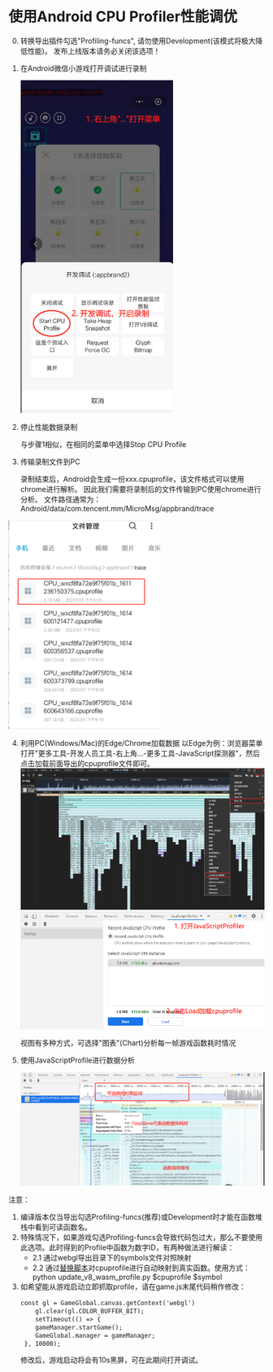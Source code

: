 # 使用Android CPU Profiler性能调优
0. 转换导出插件勾选"Profiling-funcs", 请勿使用Development(该模式将极大降低性能)。 发布上线版本请务必关闭该选项！
1. 在Android微信小游戏打开调试进行录制

   <img src='../image/androidprofile1.png' width="300"/>

2. 停止性能数据录制

    与步骤1相似，在相同的菜单中选择Stop CPU Profile

3. 传输录制文件到PC
   
    录制结束后，Android会生成一份xxx.cpuprofile，该文件格式可以使用chrome进行解析。
因此我们需要将录制后的文件传输到PC使用chrome进行分析。
文件路径通常为：Android/data/com.tencent.mm/MicroMsg/appbrand/trace
<img src='../image/androidprofile2.png' width="300"/>


4. 利用PC(Windows/Mac)的Edge/Chrome加载数据
   以Edge为例：浏览器菜单打开"更多工具-开发人员工具-右上角...-更多工具-JavaScript探测器"，然后点击加载前面导出的cpuprofile文件即可。
    <img src='../image/androidprofile5.png' width="500"/>
    <img src='../image/androidprofile3.png' width="500"/>
    
    视图有多种方式，可选择"图表"(Chart)分析每一帧游戏函数耗时情况

5. 使用JavaScriptProfile进行数据分析
 

    <img src='../image/androidprofile4.png' width="700"/> 

注意：
1. 编译版本仅当导出勾选Profiling-funcs(推荐)或Development时才能在函数堆栈中看到可读函数名。
2. 特殊情况下，如果游戏勾选Profiling-funcs会导致代码包过大，那么不要使用此选项。此时得到的Profile中函数为数字ID，有两种做法进行解读：
    - 2.1 通过webgl导出目录下的symbols文件对照映射
    - 2.2 通过[替换脚本](../tools/update_v8_wasm_profile.py)对cpuprofile进行自动映射到真实函数。使用方式：python update_v8_wasm_profile.py $cpuprofile $symbol
3. 如希望能从游戏启动立即抓取profile，请在game.js末尾代码稍作修改：
   ```
   const gl = GameGlobal.canvas.getContext('webgl') 
       gl.clear(gl.COLOR_BUFFER_BIT);
       setTimeout(() => {
       gameManager.startGame();
       GameGlobal.manager = gameManager;
    }, 10000);
    ```
    修改后，游戏启动将会有10s黑屏，可在此期间打开调试。

   
